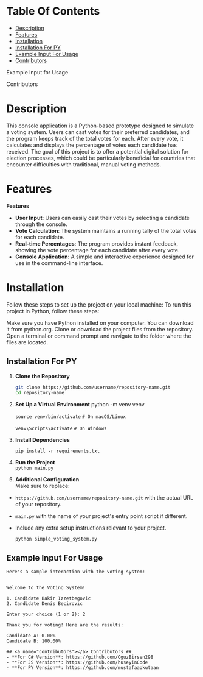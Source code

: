 # Table Of Contents
- [Description](#description)
- [Features](#features)
- [Installation](#installation)
- [Installation For PY](#installation_for_py)
- [Example Input For Usage](#example_input_for_usage)
- [Contributors](#contributors)

Example Input for Usage

Contributors

# <a name="description"></a> Description #
This console application is a Python-based prototype designed to simulate a voting system. Users can cast votes for their preferred candidates, and the program keeps track of the total votes for each. After every vote, it calculates and displays the percentage of votes each candidate has received. The goal of this project is to offer a potential digital solution for election processes, which could be particularly beneficial for countries that encounter difficulties with traditional, manual voting methods.
# <a name="features"></a> Features #
**Features**

- **User Input**: Users can easily cast their votes by selecting a candidate through the console.
- **Vote Calculation**: The system maintains a running tally of the total votes for each candidate.
- **Real-time Percentages**: The program provides instant feedback, showing the vote percentage for each candidate after every vote.
- **Console Application**: A simple and interactive experience designed for use in the command-line interface.


# <a name="installation"></a> Installation  

Follow these steps to set up the project on your local machine:
To run this project in Python, follow these steps:

Make sure you have Python installed on your computer. You can download it from python.org.
Clone or download the project files from the repository.
Open a terminal or command prompt and navigate to the folder where the files are located.

## <a name="installation_for_py"></a> Installation For PY
1. **Clone the Repository**
   ```bash
   git clone https://github.com/username/repository-name.git
   cd repository-name

 2.  **Set Up a Virtual Environment**
      python -m venv venv

      `source venv/bin/activate`    `# On macOS/Linux`
   
      `venv\Scripts\activate`        `# On Windows`
   

 3.  **Install Dependencies**
     
      `pip install -r requirements.txt`


  4.  **Run the Project**  
      `python main.py`


  5. **Additional Configuration**  
      Make sure to replace:
   - `https://github.com/username/repository-name.git` with the actual URL of your repository.
   - `main.py` with the name of your project's entry point script if different.
   - Include any extra setup instructions relevant to your project.


     `python simple_voting_system.py`









## <a name="example_input_for_usage"></a> Example Input For Usage

```plaintext
Here's a sample interaction with the voting system:


Welcome to the Voting System!

1. Candidate Bakir Izzetbegovic
2. Candidate Denis Becirovic

Enter your choice (1 or 2): 2

Thank you for voting! Here are the results:

Candidate A: 0.00%
Candidate B: 100.00%

## <a name="contributors"></a> Contributors ##
- **For C# Version**: https://github.com/OguzBirsen298
- **For JS Version**: https://github.com/huseyinCode
- **For PY Version**: https://github.com/mustafaaokutaan
